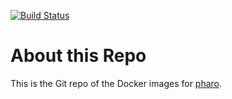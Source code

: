 [![Build Status](https://travis-ci.org/pharo-project/pharo-docker.png)](http://travis-ci.org/pharo-project/pharo-docker)

# About this Repo 

This is the Git repo of the Docker images for [pharo](http://pharo.org/).

